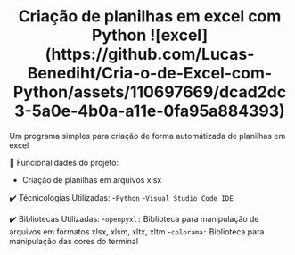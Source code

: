 
<h1 align="center"> Criação de planilhas em excel com Python ![excel](https://github.com/Lucas-Benediht/Cria-o-de-Excel-com-Python/assets/110697669/dcad2dc3-5a0e-4b0a-a11e-0fa95a884393)</h1>

Um programa simples para criação de forma automátizada de planilhas em excel
 
  🔨 Funcionalidades do projeto:

  - Criação de planilhas em arquivos xlsx

    
✔️ Técnicologias Utilizadas:
  -`Python`
  -`Visual Studio Code IDE`

✔️ Bibliotecas Utilizadas:
-`openpyxl:` Biblioteca para manipulação de arquivos em formatos xlsx, xlsm, xltx, xltm
-`colorama:` Biblioteca para manipulação das cores do terminal


  


